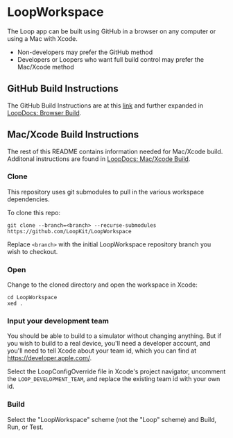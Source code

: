 # LoopWorkspace

The Loop app can be built using GitHub in a browser on any computer or using a Mac with Xcode.

* Non-developers may prefer the GitHub method
* Developers or Loopers who want full build control may prefer the Mac/Xcode method

## GitHub Build Instructions

The GitHub Build Instructions are at this [link](fastlane/testflight.md) and further expanded in [LoopDocs: Browser Build](https://loopkit.github.io/loopdocs/gh-actions/gh-overview/).

## Mac/Xcode Build Instructions

The rest of this README contains information needed for Mac/Xcode build. Additonal instructions are found in [LoopDocs: Mac/Xcode Build](https://loopkit.github.io/loopdocs/build/overview/).

### Clone

This repository uses git submodules to pull in the various workspace dependencies.

To clone this repo:

```
git clone --branch=<branch> --recurse-submodules https://github.com/LoopKit/LoopWorkspace
```

Replace `<branch>` with the initial LoopWorkspace repository branch you wish to checkout.

### Open

Change to the cloned directory and open the workspace in Xcode:

```
cd LoopWorkspace
xed .
```

### Input your development team

You should be able to build to a simulator without changing anything. But if you wish to build to a real device, you'll need a developer account, and you'll need to tell Xcode about your team id, which you can find at https://developer.apple.com/.

Select the LoopConfigOverride file in Xcode's project navigator, uncomment the `LOOP_DEVELOPMENT_TEAM`, and replace the existing team id with your own id.

### Build

Select the "LoopWorkspace" scheme (not the "Loop" scheme) and Build, Run, or Test.
